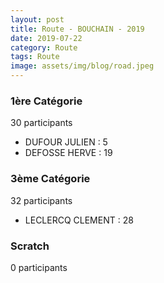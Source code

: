 ```yaml
---
layout: post
title: Route - BOUCHAIN - 2019
date: 2019-07-22
category: Route
tags: Route
image: assets/img/blog/road.jpeg
---
```


### 1ère Catégorie
30 participants
- DUFOUR JULIEN : 5
- DEFOSSE HERVE : 19

### 3ème Catégorie
32 participants
- LECLERCQ CLEMENT : 28

### Scratch
0 participants
